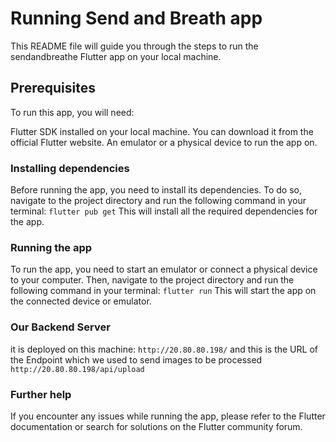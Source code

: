 # Running Send and Breath app
This README file will guide you through the steps to run the sendandbreathe Flutter app on your local machine.

## Prerequisites
To run this app, you will need:

Flutter SDK installed on your local machine. You can download it from the official Flutter website.
An emulator or a physical device to run the app on.
### Installing dependencies
Before running the app, you need to install its dependencies. To do so, navigate to the project directory and run the following command in your terminal:
```flutter pub get```
This will install all the required dependencies for the app.

### Running the app
To run the app, you need to start an emulator or connect a physical device to your computer. Then, navigate to the project directory and run the following command in your terminal:
```flutter run```
This will start the app on the connected device or emulator.

### Our Backend Server
it is deployed on this machine:
```http://20.80.80.198/```
and this is the URL of the Endpoint which we used to send images to be processed ```http://20.80.80.198/api/upload```

### Further help
If you encounter any issues while running the app, please refer to the Flutter documentation or search for solutions on the Flutter community forum.
